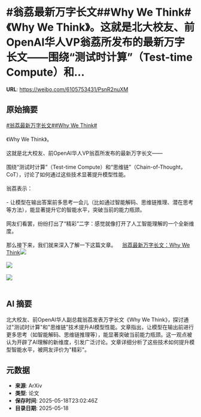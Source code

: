 # #翁荔最新万字长文##Why We Think# 《Why We Think》。这就是北大校友、前OpenAI华人VP翁荔所发布的最新万字长文——围绕“测试时计算”（Test-time Compute）和...

**URL**: https://weibo.com/6105753431/PsnR2nuXM

## 原始摘要

<a href="https://m.weibo.cn/search?containerid=231522type%3D1%26t%3D10%26q%3D%23%E7%BF%81%E8%8D%94%E6%9C%80%E6%96%B0%E4%B8%87%E5%AD%97%E9%95%BF%E6%96%87%23&amp;extparam=%23%E7%BF%81%E8%8D%94%E6%9C%80%E6%96%B0%E4%B8%87%E5%AD%97%E9%95%BF%E6%96%87%23" data-hide=""><span class="surl-text">#翁荔最新万字长文#</span></a><a href="https://m.weibo.cn/search?containerid=231522type%3D1%26t%3D10%26q%3D%23Why+We+Think%23&amp;extparam=%23Why+We+Think%23" data-hide=""><span class="surl-text">#Why We Think#</span></a> <br><br>《Why We Think》。<br><br>这就是北大校友、前OpenAI华人VP翁荔所发布的最新万字长文——<br><br>围绕“测试时计算”（Test-time Compute）和“思维链”（Chain-of-Thought，CoT），讨论了如何通过这些技术显著提升模型性能。<br><br>翁荔表示：<br><br>- 让模型在输出答案前多思考一会儿（比如通过智能解码、思维链推理、潜在思考等方法），能显著提升它的智能水平，突破当前的能力瓶颈。<br><br>网友们看罢，纷纷打出了“精彩”二字：感觉就像打开了人工智能理解的一个全新维度。<br><br>那么接下来，我们就来深入了解一下这篇文章。<a href="https://weibo.cn/sinaurl?u=https%3A%2F%2Fmp.weixin.qq.com%2Fs%2FAcEPmIywwvC7poC7wmVdSA" data-hide=""><span class="url-icon"><img style="width: 1rem;height: 1rem" src="https://h5.sinaimg.cn/upload/2015/09/25/3/timeline_card_small_web_default.png" referrerpolicy="no-referrer"></span><span class="surl-text">翁荔最新万字长文：Why We Think</span></a><img style="" src="https://tvax2.sinaimg.cn/large/006Fd7o3ly1i1jld8r59fj30u00om79x.jpg" referrerpolicy="no-referrer"><br><br><img style="" src="https://tvax4.sinaimg.cn/large/006Fd7o3ly1i1jldhiafqj30u00fo7ih.jpg" referrerpolicy="no-referrer"><br><br><img style="" src="https://tvax4.sinaimg.cn/large/006Fd7o3ly1i1jldruy5xj30u00bftcz.jpg" referrerpolicy="no-referrer"><br><br>

## AI 摘要

北大校友、前OpenAI华人副总裁翁荔发表万字长文《Why We Think》，探讨通过"测试时计算"和"思维链"技术提升AI模型性能。文章指出，让模型在输出前进行更多思考（如智能解码、思维链推理等），能显著突破当前能力瓶颈。这一观点被认为开辟了AI理解的新维度，引发广泛讨论。文章详细分析了这些技术如何提升模型智能水平，被网友评价为"精彩"。

## 元数据

- **来源**: ArXiv
- **类型**: 论文
- **保存时间**: 2025-05-18T23:02:46Z
- **目录日期**: 2025-05-18
